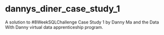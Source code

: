 # dannys_diner_case_study_1
A solution to #8WeekSQLChallenge Case Study 1 by Danny Ma and the Data With Danny virtual data apprenticeship program.
